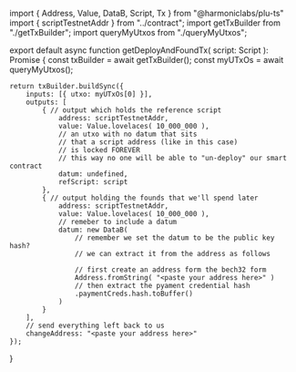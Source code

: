 import { Address, Value, DataB, Script, Tx } from "@harmoniclabs/plu-ts"
import { scriptTestnetAddr } from "../contract";
import getTxBuilder from "./getTxBuilder";
import queryMyUtxos from "./queryMyUtxos";


export default async function getDeployAndFoundTx( script: Script ): Promise<Tx>
{
    const txBuilder = await getTxBuilder();
    const myUTxOs = await queryMyUtxos();

    return txBuilder.buildSync({
        inputs: [{ utxo: myUTxOs[0] }],
        outputs: [
            { // output which holds the reference script
                address: scriptTestnetAddr,
                value: Value.lovelaces( 10_000_000 ),
                // an utxo with no datum that sits 
                // that a script address (like in this case)
                // is locked FOREVER
                // this way no one will be able to "un-deploy" our smart contract
                datum: undefined,
                refScript: script
            },
            { // output holding the founds that we'll spend later
                address: scriptTestnetAddr,
                value: Value.lovelaces( 10_000_000 ),
                // remeber to include a datum
                datum: new DataB(
                    // remember we set the datum to be the public key hash?
                    // we can extract it from the address as follows

                    // first create an address form the bech32 form
                    Address.fromString( "<paste your address here>" )
                    // then extract the pyament credential hash
                    .paymentCreds.hash.toBuffer()
                )
            }
        ],
        // send everything left back to us
        changeAddress: "<paste your address here>"
    });
}